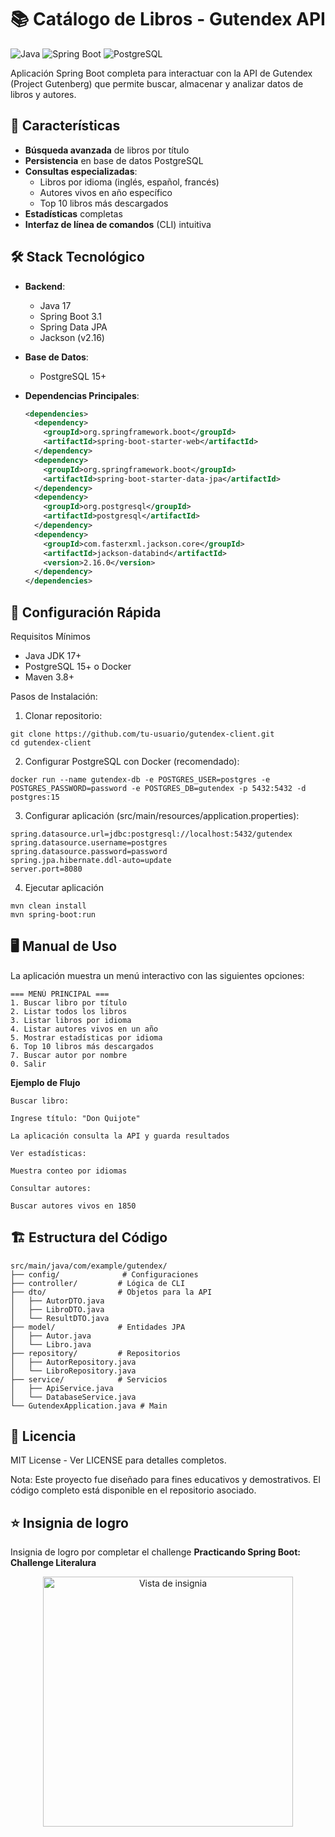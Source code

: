 # 📚 Catálogo de Libros - Gutendex API

![Java](https://img.shields.io/badge/Java-17+-orange)
![Spring Boot](https://img.shields.io/badge/Spring_Boot-3.1-green)
![PostgreSQL](https://img.shields.io/badge/PostgreSQL-15-blue)

Aplicación Spring Boot completa para interactuar con la API de Gutendex (Project Gutenberg) que permite buscar, almacenar y analizar datos de libros y autores.

## 🌟 Características

- **Búsqueda avanzada** de libros por título
- **Persistencia** en base de datos PostgreSQL
- **Consultas especializadas**:
    - Libros por idioma (inglés, español, francés)
    - Autores vivos en año específico
    - Top 10 libros más descargados
- **Estadísticas** completas
- **Interfaz de línea de comandos** (CLI) intuitiva

## 🛠 Stack Tecnológico

- **Backend**:
    - Java 17
    - Spring Boot 3.1
    - Spring Data JPA
    - Jackson (v2.16)

- **Base de Datos**:
    - PostgreSQL 15+

- **Dependencias Principales**:
  ```xml
  <dependencies>
    <dependency>
      <groupId>org.springframework.boot</groupId>
      <artifactId>spring-boot-starter-web</artifactId>
    </dependency>
    <dependency>
      <groupId>org.springframework.boot</groupId>
      <artifactId>spring-boot-starter-data-jpa</artifactId>
    </dependency>
    <dependency>
      <groupId>org.postgresql</groupId>
      <artifactId>postgresql</artifactId>
    </dependency>
    <dependency>
      <groupId>com.fasterxml.jackson.core</groupId>
      <artifactId>jackson-databind</artifactId>
      <version>2.16.0</version>
    </dependency>
  </dependencies>

## 🚀 Configuración Rápida
Requisitos Mínimos
- Java JDK 17+
- PostgreSQL 15+ o Docker
- Maven 3.8+

Pasos de Instalación:
1. Clonar repositorio:
````
git clone https://github.com/tu-usuario/gutendex-client.git
cd gutendex-client
````
2. Configurar PostgreSQL con Docker (recomendado):
````
docker run --name gutendex-db -e POSTGRES_USER=postgres -e POSTGRES_PASSWORD=password -e POSTGRES_DB=gutendex -p 5432:5432 -d postgres:15
````
3. Configurar aplicación (src/main/resources/application.properties):
````
spring.datasource.url=jdbc:postgresql://localhost:5432/gutendex
spring.datasource.username=postgres
spring.datasource.password=password
spring.jpa.hibernate.ddl-auto=update
server.port=8080
````
4. Ejecutar aplicación
````
mvn clean install
mvn spring-boot:run
````

##  🖥 Manual de Uso
La aplicación muestra un menú interactivo con las siguientes opciones:
````
=== MENÚ PRINCIPAL ===
1. Buscar libro por título
2. Listar todos los libros
3. Listar libros por idioma
4. Listar autores vivos en un año
5. Mostrar estadísticas por idioma
6. Top 10 libros más descargados
7. Buscar autor por nombre
0. Salir
````

**Ejemplo de Flujo**
````
Buscar libro:

Ingrese título: "Don Quijote"

La aplicación consulta la API y guarda resultados

Ver estadísticas:

Muestra conteo por idiomas

Consultar autores:

Buscar autores vivos en 1850
````
## 🏗 Estructura del Código
````
src/main/java/com/example/gutendex/
├── config/              # Configuraciones
├── controller/         # Lógica de CLI
├── dto/                # Objetos para la API
│   ├── AutorDTO.java
│   ├── LibroDTO.java
│   └── ResultDTO.java
├── model/              # Entidades JPA
│   ├── Autor.java
│   └── Libro.java
├── repository/         # Repositorios
│   ├── AutorRepository.java
│   └── LibroRepository.java
├── service/            # Servicios
│   ├── ApiService.java
│   └── DatabaseService.java
└── GutendexApplication.java # Main
````
## 📄 Licencia
MIT License - Ver LICENSE para detalles completos.

Nota: Este proyecto fue diseñado para fines educativos y demostrativos. El código completo está disponible en el repositorio asociado.

## ⭐ Insignia de logro

Insignia de logro por completar el challenge **Practicando Spring Boot: Challenge Literalura**

<p align="center">
  <img src="image/badge-literalura.webp" alt="Vista de insignia" width="400"/>
</p>
